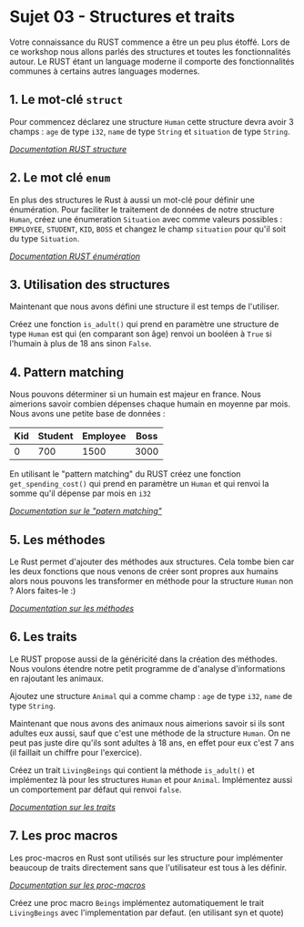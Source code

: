 # Sujet 03 - Structures et traits

Votre connaissance du RUST commence a être un peu plus étoffé. Lors de ce workshop nous allons parlés des structures et toutes les fonctionnalités autour. Le RUST étant un language moderne il comporte des fonctionnalités communes à certains autres languages modernes.

## 1. Le mot-clé `struct`

Pour commencez déclarez une structure `Human` cette structure devra avoir 3 champs : `age` de type `i32`, `name` de type `String` et `situation` de type `String`.

*[Documentation RUST structure](https://doc.rust-lang.org/book/ch05-01-defining-structs.html)*

## 2. Le mot clé `enum`

En plus des structures le Rust à aussi un mot-clé pour définir une énumération. Pour faciliter le traitement de données de notre structure `Human`, créez une énumeration `Situation` avec comme valeurs possibles : `EMPLOYEE`, `STUDENT`, `KID`, `BOSS` et changez le champ `situation` pour qu'il soit du type `Situation`.

*[Documentation RUST énumération](https://doc.rust-lang.org/book/ch06-01-defining-an-enum.html)*

## 3. Utilisation des structures

Maintenant que nous avons défini une structure il est temps de l'utiliser.

Créez une fonction `is_adult()` qui prend en paramètre une structure de type `Human` est qui (en comparant son âge) renvoi un booléen à `True` si l'humain à plus de 18 ans sinon `False`.

## 4. Pattern matching

Nous pouvons déterminer si un humain est majeur en france. Nous aimerions savoir combien dépenses chaque humain en moyenne par mois. Nous avons une petite base de données :

| Kid | Student | Employee | Boss |
|-----|---------|----------|------|
| 0   | 700     | 1500     | 3000 |

En utilisant le "pattern matching" du RUST créez une fonction `get_spending_cost()` qui prend en paramètre un `Human` et qui renvoi la somme qu'il dépense par mois en `i32`

*[Documentation sur le "patern matching"](https://doc.rust-lang.org/book/ch06-02-match.html)*

## 5. Les méthodes

Le Rust permet d'ajouter des méthodes aux structures. Cela tombe bien car les deux fonctions que nous venons de créer sont propres aux humains alors nous pouvons les transformer en méthode pour la structure `Human` non ? Alors faites-le :)

*[Documentation sur les méthodes](https://doc.rust-lang.org/book/ch05-03-method-syntax.html)*

## 6. Les traits

Le RUST propose aussi de la généricité dans la création des méthodes. Nous voulons étendre notre petit programme de d'analyse d'informations en rajoutant les animaux.

Ajoutez une structure `Animal` qui a comme champ : `age` de type `i32`, `name` de type `String`.

Maintenant que nous avons des animaux nous aimerions savoir si ils sont adultes eux aussi, sauf que c'est une méthode de la structure `Human`. On ne peut pas juste dire qu'ils sont adultes à 18 ans, en effet pour eux c'est 7 ans (il faillait un chiffre pour l'exercice).

Créez un trait `LivingBeings` qui contient la méthode `is_adult()` et implémentez là pour les structures `Human` et pour `Animal`. Implémentez aussi un comportement par défaut qui renvoi `false`.

*[Documentation sur les traits](https://doc.rust-lang.org/book/ch10-02-traits.html)*

## 7. Les proc macros

Les proc-macros en Rust sont utilisés sur les structure pour implémenter beaucoup de traits directement sans que l'utilisateur est tous à les définir.

*[Documentation sur les proc-macros](https://doc.rust-lang.org/book/ch19-06-macros.html?highlight=macros#how-to-write-a-custom-derive-macro)*

Créez une proc macro `Beings` implémentez automatiquement le trait `LivingBeings` avec l'implementation par defaut. (en utilisant syn et quote)
